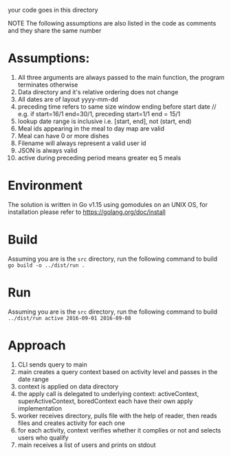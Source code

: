your code goes in this directory

NOTE The following assumptions are also listed in the code as comments and they share the same number
# Assumptions:
1. All three arguments are always passed to the main function, the program terminates otherwise
2. Data directory and it's relative ordering does not change
3. All dates are of layout yyyy-mm-dd
4. preceding time refers to same size window ending before start date
	// e.g. if start=16/1 end=30/1, preceding start=1/1 end = 15/1
5. lookup date range is inclusive i.e. [start, end], not (start, end)
6. Meal ids appearing in the meal to day map are valid
7. Meal can have 0 or more dishes
8. Filename will always represent a valid user id
9. JSON is always valid
10. active during preceding period means greater eq 5 meals

# Environment
The solution is written in Go v1.15 using gomodules on an UNIX OS, for installation please refer to https://golang.org/doc/install

# Build
Assuming you are is the `src` directory, run the following command to build
`go build -o ../dist/run .`

# Run 
Assuming you are is the `src` directory, run the following command to build
`../dist/run active 2016-09-01 2016-09-08`

# Approach
1. CLI sends query to main
2. main creates a query context based on activity level and passes in the date range
3. context is applied on data directory
  1. the apply call is delegated to underlying context: activeContext, superActiveContext, boredContext each have their own apply implementation
  2. worker receives directory, pulls file with the help of reader, then reads files and creates activity for each one
  3. for each activity, context verifies whether it complies or not and selects users who qualify
4. main receives a list of users and prints on stdout
